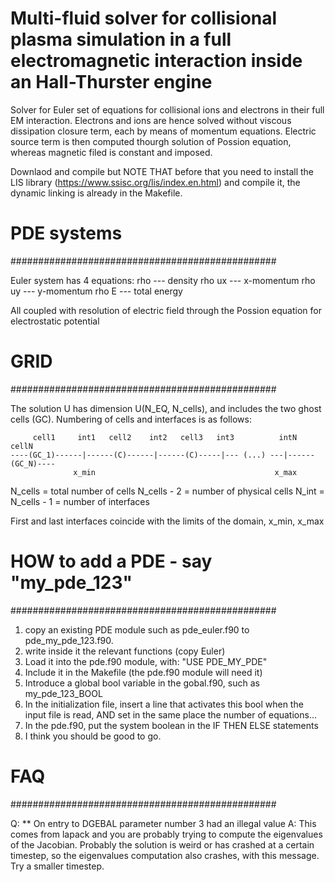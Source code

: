 # Multi-fluid solver for collisional plasma simulation in a full electromagnetic interaction inside an Hall-Thurster engine

Solver for Euler set of equations for collisional ions and electrons in their full EM interaction. Electrons and ions are hence solved without viscous dissipation closure term,
each by means of momentum equations. Electric source term is then computed thourgh solution of Possion equation, whereas magnetic filed is constant and imposed.

Downlaod and compile but  NOTE THAT before that you need to install the LIS library (https://www.ssisc.org/lis/index.en.html) and compile it, the dynamic linking is already in the Makefile.

# PDE systems
################################################

Euler system has 4 equations:
rho    --- density
rho ux --- x-momentum
rho uy --- y-momentum
rho E  --- total energy

All coupled with resolution of electric field through the Possion equation for electrostatic potential

# GRID
################################################

The solution U has dimension U(N_EQ, N_cells), and includes the two ghost cells (GC).
Numbering of cells and interfaces is as follows:

   
         cell1     int1   cell2    int2   cell3   int3          intN     cellN
    ----(GC_1)------|------(C)------|------(C)-----|--- (...) ---|------(GC_N)----
                  x_min                                        x_max
    
N_cells     = total number of cells
N_cells - 2 = number of physical cells
N_int = N_cells - 1 = number of interfaces

First and last interfaces coincide with the limits of the domain, x_min, x_max

# HOW to add a PDE - say "my_pde_123"
################################################

1) copy an existing PDE module such as pde_euler.f90 to pde_my_pde_123.f90.
2) write inside it the relevant functions (copy Euler)
3) Load it into the pde.f90 module, with: "USE PDE_MY_PDE"
4) Include it in the Makefile (the pde.f90 module will need it)
5) Introduce a global bool variable in the gobal.f90, such as my_pde_123_BOOL
6) In the initialization file, insert a line that activates this bool when the
   input file is read, AND set in the same place the number of equations...
7) In the pde.f90, put the system boolean in the IF THEN ELSE statements
8) I think you should be good to go.

# FAQ
################################################

Q: ** On entry to DGEBAL parameter number  3 had an illegal value
A: This comes from lapack and you are probably trying to compute the eigenvalues of the Jacobian.
   Probably the solution is weird or has crashed at a certain timestep, so the eigenvalues 
   computation also crashes, with this message.
   Try a smaller timestep.



